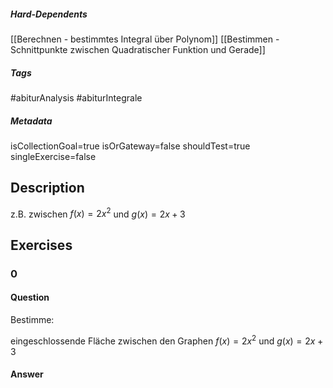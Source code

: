 ##### Hard-Dependents
[[Berechnen - bestimmtes Integral über Polynom]]
[[Bestimmen - Schnittpunkte zwischen Quadratischer Funktion und Gerade]]
##### Tags
#abiturAnalysis
#abiturIntegrale
##### Metadata
isCollectionGoal=true
isOrGateway=false
shouldTest=true
singleExercise=false
## Description
z.B. zwischen $f(x)=2x^2$ und $g(x)=2x+3$ 
## Exercises
### 0
#### Question
Bestimme:

 eingeschlossende Fläche zwischen den Graphen $f(x)=2x^2$ und $g(x)=2x+3$
#### Answer

